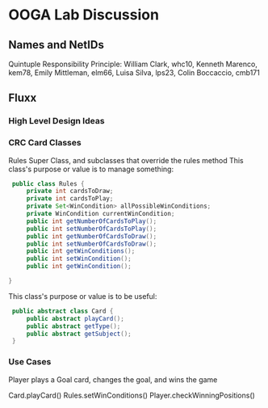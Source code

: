 # OOGA Lab Discussion
## Names and NetIDs
Quintuple Responsibility Principle:
William Clark, whc10, Kenneth Marenco, kem78, Emily Mittleman, elm66, Luisa Silva, lps23, Colin Boccaccio, cmb171


## Fluxx

### High Level Design Ideas


### CRC Card Classes

Rules Super Class, and subclasses that override the rules method
This class's purpose or value is to manage something:
```java
 public class Rules {
     private int cardsToDraw;
     private int cardsToPlay;
     private Set<WinCondition> allPossibleWinConditions;
     private WinCondition currentWinCondition;
     public int getNumberOfCardsToPlay();
     public int setNumberOfCardsToPlay();
     public int getNumberOfCardsToDraw();
     public int setNumberOfCardsToDraw();
     public int getWinConditions();
     public int setWinCondition();
     public int getWinCondition();

}
```

This class's purpose or value is to be useful:
```java
 public abstract class Card {
     public abstract playCard();
     public abstract getType();
     public abstract getSubject();
 }
```

### Use Cases
Player plays a Goal card, changes the goal, and wins the game

Card.playCard()
Rules.setWinConditions()
Player.checkWinningPositions()


